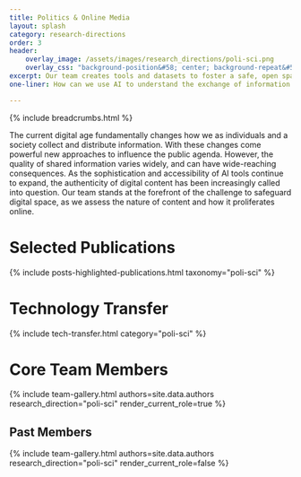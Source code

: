 ```yaml
---
title: Politics & Online Media
layout: splash
category: research-directions
order: 3
header:
    overlay_image: /assets/images/research_directions/poli-sci.png
    overlay_css: "background-position&#58; center; background-repeat&#58; no-repeat; background-size&#58; 40% 100%"
excerpt: Our team creates tools and datasets to foster a safe, open space for online public discourse. We hope to empower researchers and the public to understand and navigate today’s digital landscape.
one-liner: How can we use AI to understand the exchange of information and ideas, and to create positive, societally beneficial information ecosystems?

---
```


{% include breadcrumbs.html %}

The current digital age fundamentally changes how we as individuals and a society collect and distribute information. With these changes come powerful new approaches to influence the public agenda. However, the quality of shared information varies widely, and can have wide-reaching consequences. As the sophistication and accessibility of AI tools continue to expand, the authenticity of digital content has been increasingly called into question. Our team stands at the forefront of the challenge to safeguard digital space, as we assess the nature of content and how it proliferates online.

# Selected Publications

{% include posts-highlighted-publications.html taxonomy="poli-sci" %}

# Technology Transfer

{% include tech-transfer.html category="poli-sci" %}


# Core Team Members

{% include team-gallery.html authors=site.data.authors research_direction="poli-sci" render_current_role=true %}

## Past Members
{% include team-gallery.html authors=site.data.authors research_direction="poli-sci" render_current_role=false %}